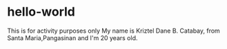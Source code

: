 # hello-world
This is for activity purposes only
My name is Kriztel Dane B. Catabay, from Santa Maria,Pangasinan and I'm 20 years old.
